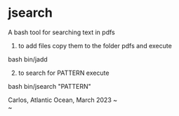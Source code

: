 # jsearch
A bash tool for searching text in pdfs

1. to add files copy them to the folder pdfs and execute

bash bin/jadd

2. to search for PATTERN execute

bash bin/jsearch "PATTERN"


Carlos, Atlantic Ocean, March 2023
~                                                                               
~                             
